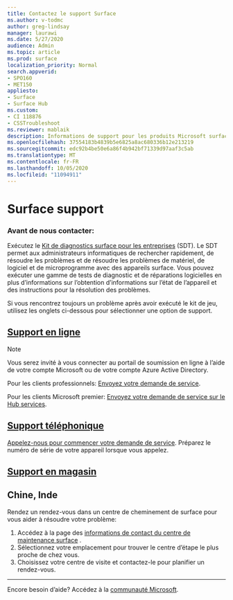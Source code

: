 ```yaml
---
title: Contactez le support Surface
ms.author: v-todmc
author: greg-lindsay
manager: laurawi
ms.date: 5/27/2020
audience: Admin
ms.topic: article
ms.prod: surface
localization_priority: Normal
search.appverid:
- SPO160
- MET150
appliesto:
- Surface
- Surface Hub
ms.custom:
- CI 118876
- CSSTroubleshoot
ms.reviewer: mablaik
description: Informations de support pour les produits Microsoft surface and surface Hub.
ms.openlocfilehash: 37554183b4839b5e6825a8ac680336b12e213219
ms.sourcegitcommit: edc92b4be50e6a86f4b942bf71339d97aaf3c5ab
ms.translationtype: MT
ms.contentlocale: fr-FR
ms.lasthandoff: 10/05/2020
ms.locfileid: "11094911"
---
```

# Surface support

### Avant de nous contacter:  

Exécutez le [Kit de diagnostics surface pour les entreprises](https://docs.microsoft.com/surface/surface-diagnostic-toolkit-business) (SDT). Le SDT permet aux administrateurs informatiques de rechercher rapidement, de résoudre les problèmes et de résoudre les problèmes de matériel, de logiciel et de microprogramme avec des appareils surface. Vous pouvez exécuter une gamme de tests de diagnostic et de réparations logicielles en plus d’informations sur l’obtention d’informations sur l’état de l’appareil et des instructions pour la résolution des problèmes. 

Si vous rencontrez toujours un problème après avoir exécuté le kit de jeu, utilisez les onglets ci-dessous pour sélectionner une option de support.

## [Support en ligne](#tab/online)

> [!NOTE]
> Vous serez invité à vous connecter au portail de soumission en ligne à l’aide de votre compte Microsoft ou de votre compte Azure Active Directory.  

Pour les clients professionnels: [Envoyez votre demande de service](https://support.serviceshub.microsoft.com/supportforbusiness/create?sapId=d383b26c-f150-6220-8f1b-e8aa325d9727). 

Pour les clients Microsoft premier: [Envoyez votre demande de service sur le Hub services](https://serviceshub.microsoft.com/support/contactsupport). 

 
## [Support téléphonique](#tab/phone)

[Appelez-nous pour commencer votre demande de service](https://support.microsoft.com/help/4051701/global-customer-service-phone-numbers). Préparez le numéro de série de votre appareil lorsque vous appelez. 

## [Support en magasin](#tab/instore)

## Chine, Inde

Rendez un rendez-vous dans un centre de cheminement de surface pour vous aider à résoudre votre problème:

1. Accédez à la page des [informations de contact du centre de maintenance surface](https://support.microsoft.com/help/4498593/find-surface-walk-in-center-contact-information) . 
2. Sélectionnez votre emplacement pour trouver le centre d’étape le plus proche de chez vous.  
3. Choisissez votre centre de visite et contactez-le pour planifier un rendez-vous.


---

Encore besoin d’aide? Accédez à la [communauté Microsoft](https://answers.microsoft.com/).
